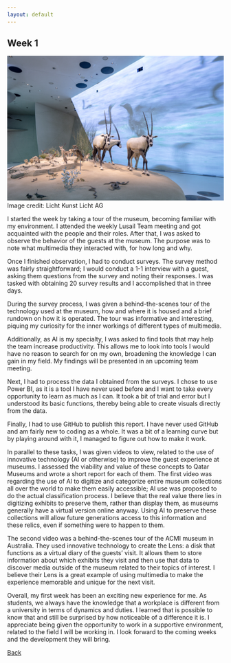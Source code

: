 ```yaml
---
layout: default
---
```


## Week 1

![National Museum of Qatar](/assets/images/nmoq_2.jpg)
Image credit: Licht Kunst Licht AG

I started the week by taking a tour of the museum, becoming familiar with my environment. I attended the weekly Lusail Team meeting and got acquainted with the people and their roles. After that, I was asked to observe the behavior of the guests at the museum. The purpose was to note what multimedia they interacted with, for how long and why.

Once I finished observation, I had to conduct surveys. The survey method was fairly straightforward; I would conduct a 1-1 interview with a guest, asking them questions from the survey and noting their responses. I was tasked with obtaining 20 survey results and I accomplished that in three days.

During the survey process, I was given a behind-the-scenes tour of the technology used at the museum, how and where it is housed and a brief rundown on how it is operated. The tour was informative and interesting, piquing my curiosity for the inner workings of different types of multimedia.

Additionally, as AI is my specialty, I was asked to find tools that may help the team increase productivity. This allows me to look into tools I would have no reason to search for on my own, broadening the knowledge I can gain in my field. My findings will be presented in an upcoming team meeting.

Next, I had to process the data I obtained from the surveys. I chose to use Power BI, as it is a tool I have never used before and I want to take every opportunity to learn as much as I can. It took a bit of trial and error but I understood its basic functions, thereby being able to create visuals directly from the data.

Finally, I had to use GitHub to publish this report. I have never used GitHub and am fairly new to coding as a whole. It was a bit of a learning curve but by playing around with it, I managed to figure out how to make it work.

In parallel to these tasks, I was given videos to view, related to the use of innovative technology (AI or otherwise) to improve the guest experience at museums. I assessed the viability and value of these concepts to Qatar Museums and wrote a short report for each of them. The first video was regarding the use of AI to digitize and categorize entire museum collections all over the world to make them easily accessible; AI use was proposed to do the actual classification process. I believe that the real value there lies in digitizing exhibits to preserve them, rather than display them, as museums generally have a virtual version online anyway. Using AI to preserve these collections will allow future generations access to this information and these relics, even if something were to happen to them.

The second video was a behind-the-scenes tour of the ACMI museum in Australia. They used innovative technology to create the Lens: a disk that functions as a virtual diary of the guests’ visit. It allows them to store information about which exhibits they visit and then use that data to discover media outside of the museum related to their topics of interest. I believe their Lens is a great example of using multimedia to make the experience memorable and unique for the next visit.

Overall, my first week has been an exciting new experience for me. As students, we always have the knowledge that a workplace is different from a university in terms of dynamics and duties. I learned that is possible to know that and still be surprised by how noticeable of a difference it is. I appreciate being given the opportunity to work in a supportive environment, related to the field I will be working in. I look forward to the coming weeks and the development they will bring.

[Back](./)

